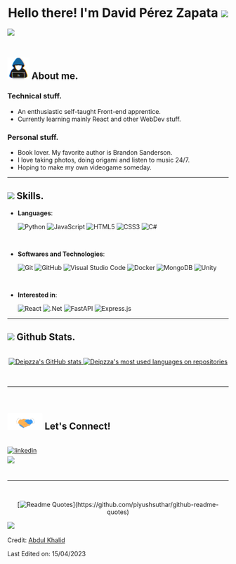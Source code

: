 
<h1 align="center"><b>Hello there! I'm David Pérez Zapata </b><img src="https://media.giphy.com/media/hvRJCLFzcasrR4ia7z/giphy.gif" width="35"></h1>

<!-- <p align="center">
  <a href="https://github.com/DenverCoder1/readme-typing-svg"><img src="https://readme-typing-svg.herokuapp.com?font=Time+New+Roman&color=cyan&size=25&center=true&vCenter=true&width=600&height=100&lines=Self-taught+Front-End+apprentice,;Systems+engineer+student,;Book+lover"></a>
</p> -->

<img src="https://user-images.githubusercontent.com/73097560/115834477-dbab4500-a447-11eb-908a-139a6edaec5c.gif"><br><br>

## <picture><img src = "https://github.com/0xAbdulKhalid/0xAbdulKhalid/raw/main/assets/mdImages/about_me.gif" width = 50px></picture> <b> About me.</b>

### <b>Technical stuff.</b>

- An enthusiastic self-taught Front-end apprentice.
- Currently learning mainly React and other WebDev stuff.

### <b>Personal stuff.</b>

- Book lover. My favorite author is Brandon Sanderson.
- I love taking photos, doing origami and listen to music 24/7.
- Hoping to make my own videogame someday.

---

## <img src="https://media2.giphy.com/media/QssGEmpkyEOhBCb7e1/giphy.gif?cid=ecf05e47a0n3gi1bfqntqmob8g9aid1oyj2wr3ds3mg700bl&rid=giphy.gif" width ="25"><b> Skills.</b>

<p align="center">

- **Languages**:
    
    ![Python](https://img.shields.io/badge/Python%20-%2314354C.svg?style=for-the-badge&logo=python&logoColor=white)
    ![JavaScript](https://img.shields.io/badge/JavaScript%20-%23F7DF1E.svg?style=for-the-badge&logo=javascript&logoColor=black)
    ![HTML5](https://img.shields.io/badge/html5-%23E34F26.svg?style=for-the-badge&logo=html5&logoColor=white)
    ![CSS3](https://img.shields.io/badge/css3-%231572B6.svg?style=for-the-badge&logo=css3&logoColor=white)
    ![C#](https://img.shields.io/badge/c%23-%23239120.svg?style=for-the-badge&logo=c-sharp&logoColor=white)
 
<br>

- **Softwares and Technologies**:

    ![Git](https://img.shields.io/badge/git-%23F05033.svg?style=for-the-badge&logo=git&logoColor=white)
    ![GitHub](https://img.shields.io/badge/github-%23121011.svg?style=for-the-badge&logo=github&logoColor=white)
    ![Visual Studio Code](https://img.shields.io/badge/Visual%20Studio%20Code-0078d7.svg?style=for-the-badge&logo=visual-studio-code&logoColor=white)
    ![Docker](https://img.shields.io/badge/docker-%230db7ed.svg?style=for-the-badge&logo=docker&logoColor=white)
    ![MongoDB](https://img.shields.io/badge/MongoDB-%234ea94b.svg?style=for-the-badge&logo=mongodb&logoColor=white)
    ![Unity](https://img.shields.io/badge/unity-%23000000.svg?style=for-the-badge&logo=unity&logoColor=white)

<br>

- **Interested in**:

    ![React](https://img.shields.io/badge/react-%2320232a.svg?style=for-the-badge&logo=react&logoColor=%2361DAFB)
    ![.Net](https://img.shields.io/badge/.NET-5C2D91?style=for-the-badge&logo=.net&logoColor=white)
    ![FastAPI](https://img.shields.io/badge/FastAPI-005571?style=for-the-badge&logo=fastapi)
    ![Express.js](https://img.shields.io/badge/express.js-%23404d59.svg?style=for-the-badge&logo=express&logoColor=%2361DAFB)


</p>

---

## <img src="https://media.giphy.com/media/iY8CRBdQXODJSCERIr/giphy.gif" width="35"><b> Github Stats.</b>
<br>

<div align="center">

<a href="https://github.com/Deipzza">
  <img src="https://github-readme-stats.vercel.app/api?username=Deipzza&include_all_commits=true&count_private=true&show_icons=true&line_height=20&title_color=7A7ADB&icon_color=2234AE&text_color=D3D3D3&bg_color=0,000000,130F40" width="450" alt="Deipzza's GitHub stats"/>
  <img src="https://github-readme-stats.vercel.app/api/top-langs?username=Deipzza&show_icons=true&locale=en&layout=compact&line_height=20&title_color=7A7ADB&icon_color=2234AE&text_color=D3D3D3&bg_color=0,000000,130F40" width="375" alt="Deipzza's most used languages on repositories"/>

</a>
</div>

<br>
<br>

---

<br>

## <img src="https://github.com/0xAbdulKhalid/0xAbdulKhalid/raw/main/assets/mdImages/handshake.gif" width ="80"><b> Let's Connect!</b>
<br>
<div align='left'>

<a href="https://www.linkedin.com/in/deipzza/" target="_blank">
  <img src="https://img.shields.io/badge/linkedin:  Deipzza-%2300acee.svg?color=405DE6&style=for-the-badge&logo=linkedin&logoColor=white" alt=linkedin style="margin-bottom: 5px;"/>
</a>

<br>

<a href="mailto:dperezz@unal.edu.co" target="_blank">
  <img src="https://img.shields.io/badge/gmail:  dperezz-%23EA4335.svg?style=for-the-badge&logo=gmail&logoColor=white" t=mail style="margin-bottom: 5px;" />
</a>

</div>

<br>

---

<br>

<div align='center'>

[![Readme Quotes](https://quotes-github-readme.vercel.app/api?type=horizontal&theme=dark&quote=The+most+important+step+a+man+can+take+it's+not+the+first+one,+is+it?+It's+the+next+step.+Always+the+next+step&author=Dalinar+Kholin,+Oathbringer.+By+Brandon+Sanderson.)](https://github.com/piyushsuthar/github-readme-quotes)

</div>

<img src="https://user-images.githubusercontent.com/73097560/115834477-dbab4500-a447-11eb-908a-139a6edaec5c.gif">

<br>

Credit: [Abdul Khalid](https://github.com/0xabdulkhalid)

Last Edited on: 15/04/2023
